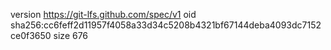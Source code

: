 version https://git-lfs.github.com/spec/v1
oid sha256:cc6feff2d11957f4058a33d34c5208b4321bf67144deba4093dc7152ce0f3650
size 676

